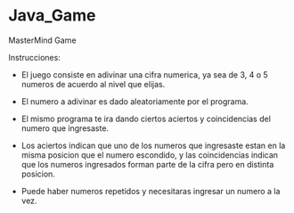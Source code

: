 # Java_Game
MasterMind Game

Instrucciones:

- El juego consiste en adivinar una cifra numerica, ya sea de 3, 4 o 5 numeros de acuerdo al nivel que elijas.

- El numero a adivinar es dado aleatoriamente por el programa.

- El mismo programa te ira dando ciertos aciertos y coincidencias del numero que ingresaste.

- Los aciertos indican que uno de los numeros que ingresaste estan en la misma posicion que el numero escondido,
y las coincidencias indican que los numeros ingresados forman parte de la cifra pero en distinta posicion.

- Puede haber numeros repetidos y necesitaras ingresar un numero a la vez.
